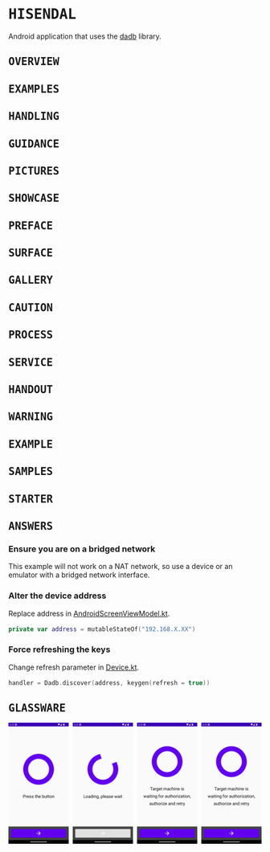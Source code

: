 # <samp>HISENDAL</samp>

Android application that uses the [dadb](https://github.com/mobile-dev-inc/dadb) library.

## <samp>OVERVIEW</samp>
## <samp>EXAMPLES</samp>
## <samp>HANDLING</samp>
## <samp>GUIDANCE</samp>
## <samp>PICTURES</samp>
## <samp>SHOWCASE</samp>

## <samp>PREFACE</samp>
## <samp>SURFACE</samp>
## <samp>GALLERY</samp>
## <samp>CAUTION</samp>
## <samp>PROCESS</samp>
## <samp>SERVICE</samp>
## <samp>HANDOUT</samp>
## <samp>WARNING</samp>
## <samp>EXAMPLE</samp>
## <samp>SAMPLES</samp>
## <samp>STARTER</samp>
## <samp>ANSWERS</samp>

### Ensure you are on a bridged network

This example will not work on a NAT network, so use a device or an emulator with a bridged network interface.

### Alter the device address

Replace address in [AndroidScreenViewModel.kt](app/src/main/java/com/example/hisendal/AndroidScreenViewModel.kt).

```kotlin
private var address = mutableStateOf("192.168.X.XX")
```

### Force refreshing the keys

Change refresh parameter in [Device.kt](app/src/main/java/com/example/hisendal/Device.kt).

```kotlin
handler = Dadb.discover(address, keygen(refresh = true))
```

## <samp>GLASSWARE</samp>

<img src="assets/img1.png" width="23.875%"/><img src="assets/none.png" width="1.5%"/><img src="assets/img2.png" width="23.875%"/><img src="assets/none.png" width="1.5%"/><img src="assets/img3.png" width="23.875%"/><img src="assets/none.png" width="1.5%"/><img src="assets/img3.png" width="23.875%"/>
